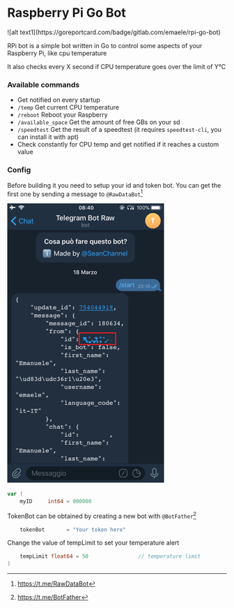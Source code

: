 <h1>Raspberry Pi Go Bot</h1>
![alt text1](https://goreportcard.com/badge/gitlab.com/emaele/rpi-go-bot)

<p>RPi bot is a simple bot written in Go to control some aspects of your Raspberry Pi, like cpu temperature</p>
<p>It also checks every X second if CPU temperature goes over the limit of Y°C</p>

<h3>Available commands</h3>

- Get notified on every startup
- ```/temp``` Get current CPU temperature
- ```/reboot``` Reboot your Raspberry
- ```/available_space``` Get the amount of free GBs on your sd
- ```/speedtest``` Get the result of a speedtest (it requires ```speedtest-cli```, you can install it with apt)
- Check constantly for CPU temp and get notified if it reaches a custom value

<h3>Config</h3>

Before building it you need to setup your id and token bot. You can get the first one by sending a message to ```@RawDataBot```[^1]

![alt text](img/raw.png)

```go
var (
	myID     int64 = 000000           
```
TokenBot can be obtained by creating a new bot with ```@BotFather```[^2]

```go
	tokenBot       = "Your token here" 
```
Change the value of tempLimit to set your temperature alert

```go
	tempLimit float64 = 50                // temperature limit
)
```

[^1]: https://t.me/RawDataBot
[^2]: https://t.me/BotFather
